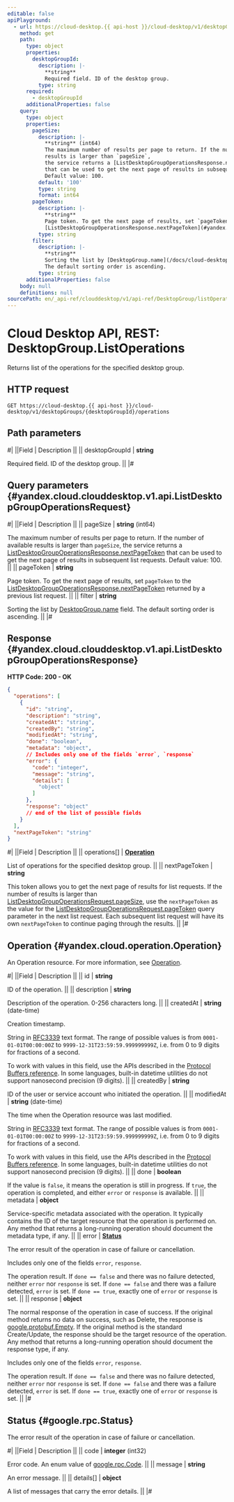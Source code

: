```yaml
---
editable: false
apiPlayground:
  - url: https://cloud-desktop.{{ api-host }}/cloud-desktop/v1/desktopGroups/{desktopGroupId}/operations
    method: get
    path:
      type: object
      properties:
        desktopGroupId:
          description: |-
            **string**
            Required field. ID of the desktop group.
          type: string
      required:
        - desktopGroupId
      additionalProperties: false
    query:
      type: object
      properties:
        pageSize:
          description: |-
            **string** (int64)
            The maximum number of results per page to return. If the number of available
            results is larger than `pageSize`,
            the service returns a [ListDesktopGroupOperationsResponse.nextPageToken](#yandex.cloud.clouddesktop.v1.api.ListDesktopGroupOperationsResponse)
            that can be used to get the next page of results in subsequent list requests.
            Default value: 100.
          default: '100'
          type: string
          format: int64
        pageToken:
          description: |-
            **string**
            Page token. To get the next page of results, set `pageToken` to the
            [ListDesktopGroupOperationsResponse.nextPageToken](#yandex.cloud.clouddesktop.v1.api.ListDesktopGroupOperationsResponse) returned by a previous list request.
          type: string
        filter:
          description: |-
            **string**
            Sorting the list by [DesktopGroup.name](/docs/cloud-desktop/api-ref/DesktopGroup/get#yandex.cloud.clouddesktop.v1.api.DesktopGroup) field.
            The default sorting order is ascending.
          type: string
      additionalProperties: false
    body: null
    definitions: null
sourcePath: en/_api-ref/clouddesktop/v1/api-ref/DesktopGroup/listOperations.md
---
```


# Cloud Desktop API, REST: DesktopGroup.ListOperations

Returns list of the operations for the specified desktop group.

## HTTP request

```
GET https://cloud-desktop.{{ api-host }}/cloud-desktop/v1/desktopGroups/{desktopGroupId}/operations
```

## Path parameters

#|
||Field | Description ||
|| desktopGroupId | **string**

Required field. ID of the desktop group. ||
|#

## Query parameters {#yandex.cloud.clouddesktop.v1.api.ListDesktopGroupOperationsRequest}

#|
||Field | Description ||
|| pageSize | **string** (int64)

The maximum number of results per page to return. If the number of available
results is larger than `pageSize`,
the service returns a [ListDesktopGroupOperationsResponse.nextPageToken](#yandex.cloud.clouddesktop.v1.api.ListDesktopGroupOperationsResponse)
that can be used to get the next page of results in subsequent list requests.
Default value: 100. ||
|| pageToken | **string**

Page token. To get the next page of results, set `pageToken` to the
[ListDesktopGroupOperationsResponse.nextPageToken](#yandex.cloud.clouddesktop.v1.api.ListDesktopGroupOperationsResponse) returned by a previous list request. ||
|| filter | **string**

Sorting the list by [DesktopGroup.name](/docs/cloud-desktop/api-ref/DesktopGroup/get#yandex.cloud.clouddesktop.v1.api.DesktopGroup) field.
The default sorting order is ascending. ||
|#

## Response {#yandex.cloud.clouddesktop.v1.api.ListDesktopGroupOperationsResponse}

**HTTP Code: 200 - OK**

```json
{
  "operations": [
    {
      "id": "string",
      "description": "string",
      "createdAt": "string",
      "createdBy": "string",
      "modifiedAt": "string",
      "done": "boolean",
      "metadata": "object",
      // Includes only one of the fields `error`, `response`
      "error": {
        "code": "integer",
        "message": "string",
        "details": [
          "object"
        ]
      },
      "response": "object"
      // end of the list of possible fields
    }
  ],
  "nextPageToken": "string"
}
```

#|
||Field | Description ||
|| operations[] | **[Operation](#yandex.cloud.operation.Operation)**

List of operations for the specified desktop group. ||
|| nextPageToken | **string**

This token allows you to get the next page of results for list requests. If the number of results
is larger than [ListDesktopGroupOperationsRequest.pageSize](#yandex.cloud.clouddesktop.v1.api.ListDesktopGroupOperationsRequest), use
the `nextPageToken` as the value
for the [ListDesktopGroupOperationsRequest.pageToken](#yandex.cloud.clouddesktop.v1.api.ListDesktopGroupOperationsRequest) query parameter
in the next list request. Each subsequent list request will have its own
`nextPageToken` to continue paging through the results. ||
|#

## Operation {#yandex.cloud.operation.Operation}

An Operation resource. For more information, see [Operation](/docs/api-design-guide/concepts/operation).

#|
||Field | Description ||
|| id | **string**

ID of the operation. ||
|| description | **string**

Description of the operation. 0-256 characters long. ||
|| createdAt | **string** (date-time)

Creation timestamp.

String in [RFC3339](https://www.ietf.org/rfc/rfc3339.txt) text format. The range of possible values is from
`0001-01-01T00:00:00Z` to `9999-12-31T23:59:59.999999999Z`, i.e. from 0 to 9 digits for fractions of a second.

To work with values in this field, use the APIs described in the
[Protocol Buffers reference](https://developers.google.com/protocol-buffers/docs/reference/overview).
In some languages, built-in datetime utilities do not support nanosecond precision (9 digits). ||
|| createdBy | **string**

ID of the user or service account who initiated the operation. ||
|| modifiedAt | **string** (date-time)

The time when the Operation resource was last modified.

String in [RFC3339](https://www.ietf.org/rfc/rfc3339.txt) text format. The range of possible values is from
`0001-01-01T00:00:00Z` to `9999-12-31T23:59:59.999999999Z`, i.e. from 0 to 9 digits for fractions of a second.

To work with values in this field, use the APIs described in the
[Protocol Buffers reference](https://developers.google.com/protocol-buffers/docs/reference/overview).
In some languages, built-in datetime utilities do not support nanosecond precision (9 digits). ||
|| done | **boolean**

If the value is `false`, it means the operation is still in progress.
If `true`, the operation is completed, and either `error` or `response` is available. ||
|| metadata | **object**

Service-specific metadata associated with the operation.
It typically contains the ID of the target resource that the operation is performed on.
Any method that returns a long-running operation should document the metadata type, if any. ||
|| error | **[Status](#google.rpc.Status)**

The error result of the operation in case of failure or cancellation.

Includes only one of the fields `error`, `response`.

The operation result.
If `done == false` and there was no failure detected, neither `error` nor `response` is set.
If `done == false` and there was a failure detected, `error` is set.
If `done == true`, exactly one of `error` or `response` is set. ||
|| response | **object**

The normal response of the operation in case of success.
If the original method returns no data on success, such as Delete,
the response is [google.protobuf.Empty](https://developers.google.com/protocol-buffers/docs/reference/google.protobuf#google.protobuf.Empty).
If the original method is the standard Create/Update,
the response should be the target resource of the operation.
Any method that returns a long-running operation should document the response type, if any.

Includes only one of the fields `error`, `response`.

The operation result.
If `done == false` and there was no failure detected, neither `error` nor `response` is set.
If `done == false` and there was a failure detected, `error` is set.
If `done == true`, exactly one of `error` or `response` is set. ||
|#

## Status {#google.rpc.Status}

The error result of the operation in case of failure or cancellation.

#|
||Field | Description ||
|| code | **integer** (int32)

Error code. An enum value of [google.rpc.Code](https://github.com/googleapis/googleapis/blob/master/google/rpc/code.proto). ||
|| message | **string**

An error message. ||
|| details[] | **object**

A list of messages that carry the error details. ||
|#